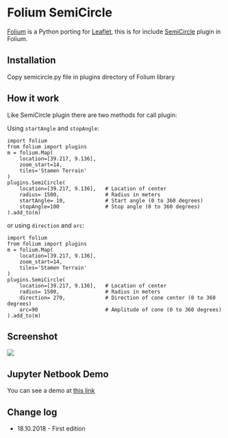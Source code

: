 # Folium SemiCircle

[Folium](https://github.com/python-visualization/folium) is a Python porting for [Leaflet](http://leafletjs.com/), this is for include [SemiCircle](https://github.com/jieter/Leaflet-semicircle) plugin in Folium.

## Installation

Copy semicircle.py file in plugins directory of Folium library

## How it work

Like SemiCircle plugin there are two methods for call plugin:

Using `startAngle` and `stopAngle`:
```
import folium
from folium import plugins
m = folium.Map(
    location=[39.217, 9.136],
    zoom_start=14,
    tiles='Stamen Terrain'
)
plugins.SemiCircle(
    location=[39.217, 9.136],   # Location of center
    radius= 1500,               # Radius in meters
    startAngle= 10,             # Start angle (0 to 360 degrees)
    stopAngle=100               # Stop angle (0 to 360 degrees)
).add_to(m)
```
or using `direction` and `arc`:
```
import folium
from folium import plugins
m = folium.Map(
    location=[39.217, 9.136],
    zoom_start=14,
    tiles='Stamen Terrain'
)
plugins.SemiCircle(
    location=[39.217, 9.136],   # Location of center
    radius= 1500,               # Radius in meters
    direction= 270,             # Direction of cone center (0 to 360 degrees)
    arc=90                      # Amplitude of cone (0 to 360 degrees)
).add_to(m)
```

## Screenshot

![](https://raw.githubusercontent.com/syberworld/Folium-SemiCircle/master/Screenshot.png)

## Jupyter Netbook Demo

You can see a demo at [this link](http://nbviewer.jupyter.org/github/syberworld/Folium-SemiCircle/blob/master/Folium%20SemiCircle.ipynb)

## Change log
* 18.10.2018 - First edition
